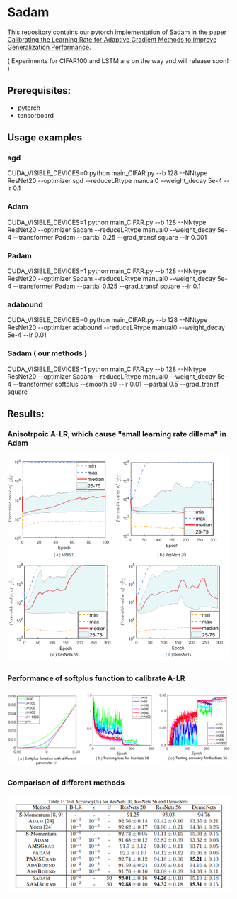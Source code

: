 # Sadam
This repository contains our pytorch implementation of Sadam in the paper [Calibrating the Learning Rate for Adaptive Gradient Methods to Improve Generalization Performance](https://arxiv.org/abs/1908.00700).

( Experiments for CIFAR100 and LSTM are on the way and will release soon! )

## Prerequisites:
* pytorch
* tensorboard


## Usage examples
### sgd
CUDA_VISIBLE_DEVICES=0 python main_CIFAR.py --b 128 --NNtype ResNet20 --optimizer sgd --reduceLRtype manual0 --weight_decay 5e-4  --lr 0.1

### Adam
CUDA_VISIBLE_DEVICES=1 python main_CIFAR.py --b 128 --NNtype ResNet20 --optimizer Sadam --reduceLRtype manual0 --weight_decay 5e-4  --transformer Padam --partial 0.25 --grad_transf square --lr 0.001

### Padam
CUDA_VISIBLE_DEVICES=1 python main_CIFAR.py --b 128 --NNtype ResNet20 --optimizer Sadam --reduceLRtype manual0 --weight_decay 5e-4  --transformer Padam --partial 0.125 --grad_transf square --lr 0.1


### adabound
CUDA_VISIBLE_DEVICES=0 python main_CIFAR.py --b 128 --NNtype ResNet20 --optimizer adabound --reduceLRtype manual0 --weight_decay 5e-4  --lr 0.01

### Sadam ( our methods ) 
CUDA_VISIBLE_DEVICES=1 python main_CIFAR.py --b 128 --NNtype ResNet20 --optimizer Sadam --reduceLRtype manual0 --weight_decay 5e-4  --transformer softplus --smooth 50 --lr 0.01 --partial 0.5 --grad_transf square 


## Results:
### Anisotrpoic A-LR, which cause "small learning rate dillema" in Adam 
![Alt text](figure1_adam_over4model.png?raw=true "Title")
### Performance of softplus function to calibrate A-LR
![Alt text](Behavior_softplus_function.png?raw=true "Title")
### Comparison of different methods
![Alt text](cifar10.png?raw=true "Title")

